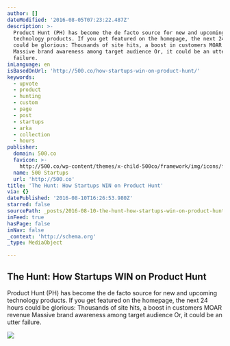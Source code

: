 ```yaml
---
author: []
dateModified: '2016-08-05T07:23:22.487Z'
description: >-
  Product Hunt (PH) has become the de facto source for new and upcoming
  technology products. If you get featured on the homepage, the next 24 hours
  could be glorious: Thousands of site hits, a boost in customers MOAR revenue
  Massive brand awareness among target audience Or, it could be an utter
  failure.
inLanguage: en
isBasedOnUrl: 'http://500.co/how-startups-win-on-product-hunt/'
keywords:
  - upvote
  - product
  - hunting
  - custom
  - page
  - post
  - startups
  - arka
  - collection
  - hours
publisher:
  domain: 500.co
  favicon: >-
    http://500.co/wp-content/themes/x-child-500co/framework/img/icons/favicon.ico
  name: 500 Startups
  url: 'http://500.co'
title: 'The Hunt: How Startups WIN on Product Hunt'
via: {}
datePublished: '2016-08-10T16:26:53.980Z'
starred: false
sourcePath: _posts/2016-08-10-the-hunt-how-startups-win-on-product-hunt.md
inFeed: true
hasPage: false
inNav: false
_context: 'http://schema.org'
_type: MediaObject

---
```

<article style=""><h1>The Hunt: How Startups WIN on Product Hunt</h1><p>Product Hunt (PH) has become the de facto source for new and upcoming technology products. If you get featured on the homepage, the next 24 hours could be glorious: Thousands of site hits, a boost in customers MOAR revenue Massive brand awareness among target audience Or, it could be an utter failure.</p><img src="http://500.co/wp-content/uploads/2016/07/product-hunt.png" /></article>